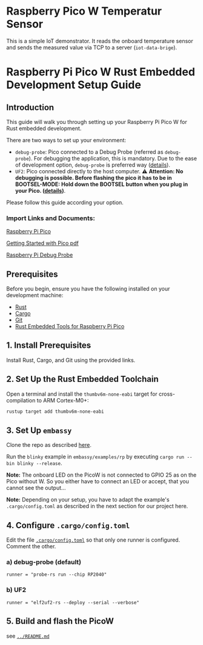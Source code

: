 # Raspberry Pico W Temperatur Sensor

This is a simple IoT demonstrator. It reads the onboard temperature sensor and sends the measured value via TCP to a server (`iot-data-brige`).

# Raspberry Pi Pico W Rust Embedded Development Setup Guide

## Introduction

This guide will walk you through setting up your Raspberry Pi Pico W for Rust embedded development. 

There are two ways to set up your environment:
 * `debug-probe`: Pico connected to a Debug Probe (referred as `debug-probe`). For debugging the application, this is mandatory. Due to the ease of development option, `debug-probe` is preferred way ([details](https://www.raspberrypi.com/documentation/microcontrollers/debug-probe.html)).
 * `UF2`: Pico connected directly to the host computer. ⚠️ **Attention: No debugging is possible. Before flashing the pico it has to be in BOOTSEL-MODE: Hold down the BOOTSEL button when you plug in your Pico. ([details](https://www.raspberrypi.com/documentation/microcontrollers/raspberry-pi-pico.html#resetting-flash-memory))**.

Please follow this guide according your option.

### Import Links and Documents:

[Raspberry Pi Pico](https://www.raspberrypi.com/documentation/microcontrollers/raspberry-pi-pico.html)

[Getting Started with Pico pdf](https://datasheets.raspberrypi.com/pico/getting-started-with-pico.pdf)

[Raspberry Pi Debug Probe](https://www.raspberrypi.com/documentation/microcontrollers/debug-probe.html)

## Prerequisites

Before you begin, ensure you have the following installed on your development machine:
- [Rust](https://www.rust-lang.org/tools/install)
- [Cargo](https://doc.rust-lang.org/cargo/getting-started/installation.html)
- [Git](https://git-scm.com/book/en/v2/Getting-Started-Installing-Git)
- [Rust Embedded Tools for Raspberry Pi Pico](https://github.com/rp-rs/rp-hal?tab=readme-ov-file#getting-started)

## 1. Install Prerequisites

Install Rust, Cargo, and Git using the provided links.

## 2. Set Up the Rust Embedded Toolchain

Open a terminal and install the `thumbv6m-none-eabi` target for cross-compilation to ARM Cortex-M0+:

```bash
rustup target add thumbv6m-none-eabi
```

## 3. Set Up `embassy`

Clone the repo as described [here](https://embassy.dev/book/dev/getting_started.html). 

Run the `blinky` example in `embassy/examples/rp` by executing `cargo run --bin blinky --release`. 

**Note:** The onboard LED on the PicoW is not connected to GPIO 25 as on the Pico without W. So you either have to connect an LED or accept, that you cannot see the output...

**Note:** Depending on your setup, you have to adapt the example's `.cargo/config.toml` as described in the next section for our project here.

## 4. Configure `.cargo/config.toml`

Edit the file [`.cargo/config.toml`](.cargo/config.toml) so that only one runner is configured. Comment the other.

### a) debug-probe (default)

```
runner = "probe-rs run --chip RP2040"
```

### b) UF2

```
runner = "elf2uf2-rs --deploy --serial --verbose"
```

## 5. Build and flash the PicoW

see [`../README.md`](../README.md)
